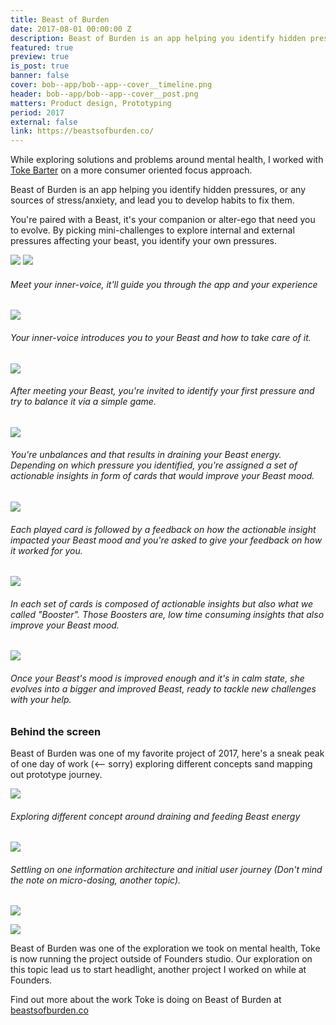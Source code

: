 ```yaml
---
title: Beast of Burden
date: 2017-08-01 00:00:00 Z
description: Beast of Burden is an app helping you identify hidden pressures, or any sources of stress/anxiety, and lead you to develop habits to fix them.
featured: true
preview: true
is_post: true
banner: false
cover: bob--app/bob--app--cover__timeline.png
header: bob--app/bob--app--cover__post.png
matters: Product design, Prototyping
period: 2017
external: false
link: https://beastsofburden.co/
---
```


While exploring solutions and problems around mental health, I worked with [Toke Barter](https://www.linkedin.com/in/tokebarter/) on a more consumer oriented focus approach.

Beast of Burden is an app helping you identify hidden pressures, or any sources of stress/anxiety, and lead you to develop habits to fix them.

You're paired with a Beast, it's your companion or alter-ego that need you to evolve. By picking mini-challenges to explore internal and external pressures affecting your beast, you identify your own pressures.

![](../../assets/images/posts/bob--app/bob--app--content--0.png)
![](../../assets/images/posts/bob--app/bob--app--content--1.png)

###### Meet your inner-voice, it'll guide you through the app and your experience

![](../../assets/images/posts/bob--app/bob--app--content--2.png)

###### Your inner-voice introduces you to your Beast and how to take care of it.

![](../../assets/images/posts/bob--app/bob--app--content--3.png)

###### After meeting your Beast, you're invited to identify your first pressure and try to balance it via a simple game.

![](../../assets/images/posts/bob--app/bob--app--content--4.png)

###### You're unbalances and that results in draining your Beast energy. Depending on which pressure you identified, you're assigned a set of actionable insights in form of cards that would improve your Beast mood.

![](../../assets/images/posts/bob--app/bob--app--content--5.png)

###### Each played card is followed by a feedback on how the actionable insight impacted your Beast mood and you're asked to give your feedback on how it worked for you.

![](../../assets/images/posts/bob--app/bob--app--content--6.png)

###### In each set of cards is composed of actionable insights but also what we called "Booster". Those Boosters are, low time consuming insights that also improve your Beast mood.

![](../../assets/images/posts/bob--app/bob--app--content--7.png)

###### Once your Beast's mood is improved enough and it's in calm state, she evolves into a bigger and improved Beast, ready to tackle new challenges with your help.


### Behind the screen

Beast of Burden was one of my favorite project of 2017, here's a sneak peak of one day of work (<-- sorry) exploring different concepts sand mapping out prototype journey.

![](../../assets/images/posts/bob--app/bob--app--content--8.png)
###### Exploring different concept around draining and feeding Beast energy

![](../../assets/images/posts/bob--app/bob--app--content--9.png)

###### Settling on one information architecture and initial user journey (Don't mind the note on micro-dosing, another topic).

![](../../assets/images/posts/bob--app/bob--app--content--10.png)

![](../../assets/images/posts/bob--app/bob--app--content--11.png)

Beast of Burden was one of the exploration we took on mental health, Toke is now running the project outside of Founders studio. Our exploration on this topic lead us to start headlight, another project I worked on while at Founders.

Find out more about the work Toke is doing on Beast of Burden at [beastsofburden.co](https://beastsofburden.co/)
